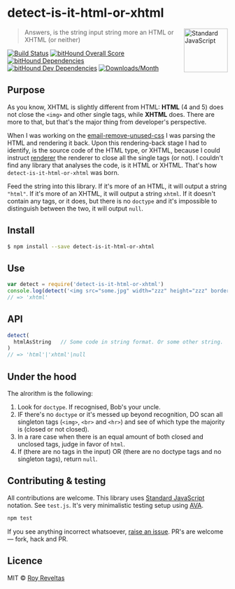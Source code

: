 # detect-is-it-html-or-xhtml

<a href="https://github.com/feross/standard" style="float: right; padding: 0 0 20px 20px;"><img src="https://cdn.rawgit.com/feross/standard/master/sticker.svg" alt="Standard JavaScript" width="100" align="right"></a>

> Answers, is the string input string more an HTML or XHTML (or neither)

[![Build Status](https://travis-ci.org/code-and-send/detect-is-it-html-or-xhtml.svg?branch=master)](https://travis-ci.org/code-and-send/detect-is-it-html-or-xhtml) [![bitHound Overall Score](https://www.bithound.io/github/code-and-send/detect-is-it-html-or-xhtml/badges/score.svg)](https://www.bithound.io/github/code-and-send/detect-is-it-html-or-xhtml) [![bitHound Dependencies](https://www.bithound.io/github/code-and-send/detect-is-it-html-or-xhtml/badges/dependencies.svg)](https://www.bithound.io/github/code-and-send/detect-is-it-html-or-xhtml/master/dependencies/npm) [![bitHound Dev Dependencies](https://www.bithound.io/github/code-and-send/detect-is-it-html-or-xhtml/badges/devDependencies.svg)](https://www.bithound.io/github/code-and-send/detect-is-it-html-or-xhtml/master/dependencies/npm) [![Downloads/Month](https://img.shields.io/npm/dm/detect-is-it-html-or-xhtml.svg)](https://www.npmjs.com/package/detect-is-it-html-or-xhtml)

## Purpose

As you know, XHTML is slightly different from HTML: **HTML** (4 and 5) does not close the `<img>` and other single tags, while **XHTML** does. There are more to that, but that's the major thing from developer's perspective.

When I was working on the [email-remove-unused-css](https://github.com/code-and-send/email-remove-unused-css) I was parsing the HTML and rendering it back. Upon this rendering-back stage I had to identify, is the source code of the HTML type, or XHTML, because I could instruct [renderer](https://github.com/posthtml/posthtml-render) the renderer to close all the single tags (or not). I couldn't find any library that analyses the code, is it HTML or XHTML. That's how `detect-is-it-html-or-xhtml` was born.

Feed the string into this library. If it's more of an HTML, it will output a string `"html"`. If it's more of an XHTML, it will output a string `xhtml`. If it doesn't contain any tags, or it does, but there is no `doctype` and it's impossible to distinguish between the two, it will output `null`.

## Install

```sh
$ npm install --save detect-is-it-html-or-xhtml
```

## Use

```js
var detect = require('detect-is-it-html-or-xhtml')
console.log(detect('<img src="some.jpg" width="zzz" height="zzz" border="0" style="display:block;" alt="zzz"/>'))
// => 'xhtml'
```

## API

```js
detect(
  htmlAsString   // Some code in string format. Or some other string.
)
// => 'html'|'xhtml'|null
```

## Under the hood

The alrorithm is the following:

1. Look for `doctype`. If recognised, Bob's your uncle.
2. IF there's no `doctype` or it's messed up beyond recognition, DO scan all singleton tags (`<img>`, `<br>` and `<hr>`) and see of which type the majority is (closed or not closed).
4. In a rare case when there is an equal amount of both closed and unclosed tags, judge in favor of `html`.
5. If (there are no tags in the input) OR (there are no doctype tags and no singleton tags), return `null`.

## Contributing & testing

All contributions are welcome. This library uses [Standard JavaScript](https://github.com/feross/standard) notation. See `test.js`. It's very minimalistic testing setup using [AVA](https://github.com/avajs/ava).

```bash
npm test
```

If you see anything incorrect whatsoever, [raise an issue](https://github.com/code-and-send/detect-is-it-html-or-xhtml/issues). PR's are welcome — fork, hack and PR.

## Licence

MIT © [Roy Reveltas](https://github.com/revelt)

